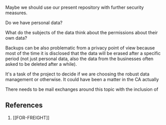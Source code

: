 Maybe we should use our present repository with further security measures.

Do we have personal data?

What do the subjects of the data think about the permissions about their own data?

Backups can be also problematic from a privacy point of view because most of the time it is disclosed that the data will be erased after a specific period (not just personal data, also the data from the businesses often asked to be deleted after a while).

It's a task of the project to decide if we are choosing the robust data management or otherwise. It could have been a matter in the CA actually

There needs to be mail exchanges around this topic with the inclusion of 

## References
1. [[FOR-FREIGHT]]